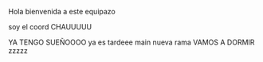 Hola bienvenida a este equipazo

soy el coord
CHAUUUUU


YA TENGO SUEÑOOOO
ya es tardeee
main
nueva rama 
VAMOS A DORMIR
zzzzz
